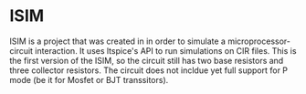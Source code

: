# ISIM
ISIM is a project that was created in in order to simulate a microprocessor-circuit interaction. It uses ltspice's API to run simulations on CIR files.
This is the first version of the ISIM, so the circuit still has two base resistors and three collector resistors.
The circuit does not incldue yet full support for P mode (be it for Mosfet or BJT transsitors).
